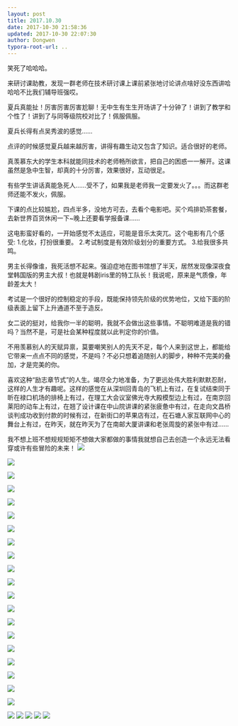 ```yaml
---
layout: post
title: 2017.10.30
date: 2017-10-30 21:58:36
updated: 2017-10-30 22:07:30
author: Dongwen
typora-root-url: ..
---
```




笑死了哈哈哈。

来研讨课助教，发现一群老师在技术研讨课上课前紧张地讨论讲点啥好没东西讲哈哈哈不比我们辅导班强哎。

夏兵真能扯！厉害厉害厉害尬聊！无中生有生生开场讲了十分钟了！讲到了教学和个性了！讲到了与同等级院校对比了！佩服佩服。

夏兵长得有点吴秀波的感觉……

点评的时候感觉夏兵越来越厉害，讲得有趣生动又包含了知识。适合很好的老师。

真羡慕东大的学生本科就能同技术的老师畅所欲言，把自己的困惑一一解开。这课虽然是急中生智，却真的十分厉害，效果很好，互动很足。

有些学生讲话真能急死人……受不了，如果我是老师我一定要发火了。。。而这群老师还能不发火，佩服。

下课的点比较尴尬，四点半多，没地方可去，去看个电影吧。买个鸡排奶茶套餐，去新世界百货休闲一下~晚上还要看学报备课……

这电影蛮好看的，一开始感觉不太适应，可能是音乐太突兀。这个电影有几个感受:
1.化妆，打扮很重要。
2.考试制度是有效阶级划分的重要方式。
3.给我很多共鸣。

男主长得像谁，我死活想不起来。强迫症地在图书馆想了半天，居然发现像深夜食堂韩国版的男主大叔！也就是韩剧iris里的特工队长！我说呢，原来是气质像，年龄差太大！

考试是一个很好的控制稳定的手段，既能保持领先阶级的优势地位，又给下面的阶级表面上留下上升通道不至于造反。

女二说的挺对，给我你一半的聪明，我就不会做出这些事情。不聪明难道是我的错吗？当然不是，可是社会某种程度就以此判定你的价值。

不用羡慕别人的天赋异禀，莫要嘲笑别人的先天不足，每个人来到这世上，都能给它带来一点点不同的感觉，不是吗？不必只想着追随别人的脚步，种种不完美的叠加，才是完美的你。

喜欢这种“励志章节式”的人生。竭尽全力地准备，为了更远处伟大胜利默默忍耐，这样的人生才有趣呢。这样的感觉在从深圳回青岛的飞机上有过，在复试结束同于昕在禄口机场的排椅上有过，在理工大会议室佛光寺大殿模型边上有过，在南京回莱阳的动车上有过，在翘了设计课在中山院讲课的紧张疲惫中有过，在走向文昌桥谈判成功收到付款的时候有过，在新街口的苹果店有过，在石塘人家互联网中心的舞台上有过，在昨天，就在昨天为了在南邮大厦讲课和老张周旋的紧张中有过……

我不想上班不想规规矩矩不想做大家都做的事情我就想自己去创造一个永远无法看穿或许有些冒险的未来！      ![](/img/in-post/p46314513.jpg)

![](/img/in-post/p46314513.jpg)

![](/img/in-post/p46314513.jpg)

![](/img/in-post/p46314513.jpg)

![](/img/in-post/p46314513.jpg)

![](/img/in-post/p46314513.jpg)

![](/img/in-post/p46314513.jpg)

![](/img/in-post/p46314513.jpg)

![](/img/in-post/p46314513.jpg)

![](/img/in-post/p46314513.jpg)

![](/img/in-post/p46314513.jpg)

![](/img/in-post/p46314513.jpg)

![](/img/in-post/p46314513.jpg)

![](/img/in-post/p46314513.jpg)

![](/img/in-post/p46314513.jpg)

![](/img/in-post/p46314513.jpg)

![](/img/in-post/p46314513.jpg)

![](/img/in-post/p46314513.jpg)

![](/img/in-post/p46314513.jpg)

![](/img/in-post/p46314513.jpg)

![](/img/in-post/p46314512.jpg)
![](/img/in-post/p46314514.jpg)
![](/img/in-post/p46314511.jpg)
![](/img/in-post/p46314704.jpg)
![](/img/in-post/p46314515.jpg)
